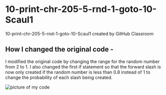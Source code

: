 # 10-print-chr-205-5-rnd-1-goto-10-Scaul1
10-print-chr-205-5-rnd-1-goto-10-Scaul1 created by GitHub Classroom

## How I changed the original code - 
I modified the original code by changing the range for the random number from 2 to 1. I also changed the first if statement so that the forward slash is now only created if the random number is less than 0.8 instead of 1 to change the probability of each slash being created. 

![picture of my code](https://i.imgur.com/Pgys7N8.png)
